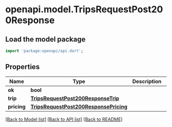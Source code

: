 # openapi.model.TripsRequestPost200Response

## Load the model package
```dart
import 'package:openapi/api.dart';
```

## Properties
Name | Type | Description | Notes
------------ | ------------- | ------------- | -------------
**ok** | **bool** |  | [optional] 
**trip** | [**TripsRequestPost200ResponseTrip**](TripsRequestPost200ResponseTrip.md) |  | [optional] 
**pricing** | [**TripsRequestPost200ResponsePricing**](TripsRequestPost200ResponsePricing.md) |  | [optional] 

[[Back to Model list]](../README.md#documentation-for-models) [[Back to API list]](../README.md#documentation-for-api-endpoints) [[Back to README]](../README.md)


